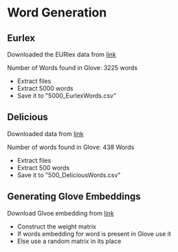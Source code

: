 # Word Generation

## Eurlex

Downloaded the EURlex data from [link](http://sourceforge.net/projects/mulan/files/datasets/eurlex-eurovoc-descriptors.rar)

Number of Words found in Glove: 3225 words

- Extract files
- Extract 5000 words
- Save it to "5000_EurlexWords.csv"

## Delicious

Downloaded data from [link](http://sourceforge.net/projects/mulan/files/datasets/delicious.rar)

Number of words found in Glove: 438 Words

- Extract files
- Extract 500 words
- Save it to "500_DeliciousWords.csv"

## Generating Glove Embeddings

Download Glvoe embedding from [link](http://nlp.stanford.edu/data/wordvecs/glove.6B.zip)

- Construct the weight matrix
- If words embedding for word is present in Glove use it
- Else use a random matrix in its place
